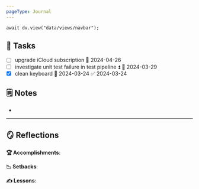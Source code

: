 ```yaml
---
pageType: Journal
---
```


```dataviewjs
await dv.view("data/views/navbar");
```

## 📝 Tasks

- [ ] upgrade iCloud subscription 📅 2024-04-26
- [ ] investigate unit test failure in test pipeline ⏫ 📅 2024-03-29
- [x] clean keyboard 📅 2024-03-24 ✅ 2024-03-24

## 🗒️ Notes

- 

---

## 🪞 Reflections

**🏆 Accomplishments**: 

**📉 Setbacks**: 

**✍️ Lessons**: 

